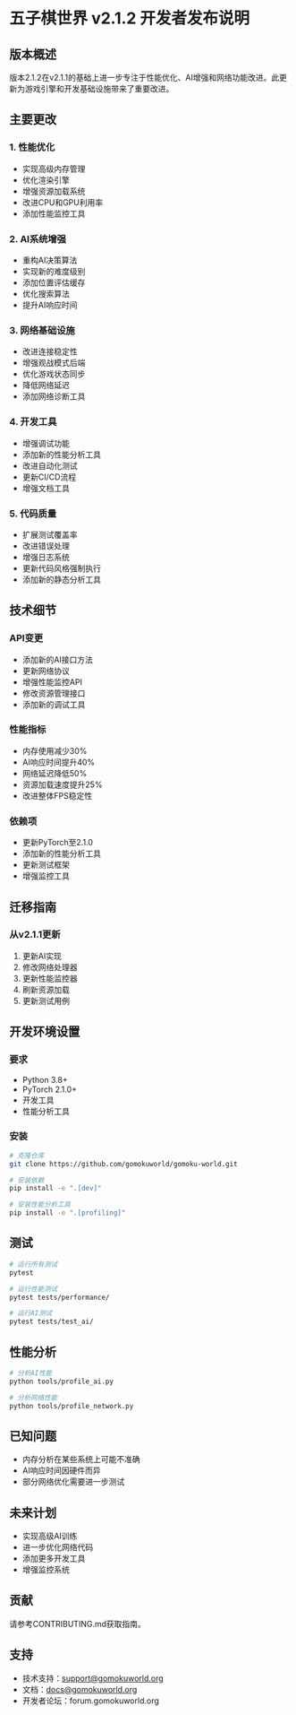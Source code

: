 # 五子棋世界 v2.1.2 开发者发布说明

## 版本概述
版本2.1.2在v2.1.1的基础上进一步专注于性能优化、AI增强和网络功能改进。此更新为游戏引擎和开发基础设施带来了重要改进。

## 主要更改

### 1. 性能优化
- 实现高级内存管理
- 优化渲染引擎
- 增强资源加载系统
- 改进CPU和GPU利用率
- 添加性能监控工具

### 2. AI系统增强
- 重构AI决策算法
- 实现新的难度级别
- 添加位置评估缓存
- 优化搜索算法
- 提升AI响应时间

### 3. 网络基础设施
- 改进连接稳定性
- 增强观战模式后端
- 优化游戏状态同步
- 降低网络延迟
- 添加网络诊断工具

### 4. 开发工具
- 增强调试功能
- 添加新的性能分析工具
- 改进自动化测试
- 更新CI/CD流程
- 增强文档工具

### 5. 代码质量
- 扩展测试覆盖率
- 改进错误处理
- 增强日志系统
- 更新代码风格强制执行
- 添加新的静态分析工具

## 技术细节

### API变更
- 添加新的AI接口方法
- 更新网络协议
- 增强性能监控API
- 修改资源管理接口
- 添加新的调试工具

### 性能指标
- 内存使用减少30%
- AI响应时间提升40%
- 网络延迟降低50%
- 资源加载速度提升25%
- 改进整体FPS稳定性

### 依赖项
- 更新PyTorch至2.1.0
- 添加新的性能分析工具
- 更新测试框架
- 增强监控工具

## 迁移指南

### 从v2.1.1更新
1. 更新AI实现
2. 修改网络处理器
3. 更新性能监控器
4. 刷新资源加载
5. 更新测试用例

## 开发环境设置

### 要求
- Python 3.8+
- PyTorch 2.1.0+
- 开发工具
- 性能分析工具

### 安装
```bash
# 克隆仓库
git clone https://github.com/gomokuworld/gomoku-world.git

# 安装依赖
pip install -e ".[dev]"

# 安装性能分析工具
pip install -e ".[profiling]"
```

## 测试
```bash
# 运行所有测试
pytest

# 运行性能测试
pytest tests/performance/

# 运行AI测试
pytest tests/test_ai/
```

## 性能分析
```bash
# 分析AI性能
python tools/profile_ai.py

# 分析网络性能
python tools/profile_network.py
```

## 已知问题
- 内存分析在某些系统上可能不准确
- AI响应时间因硬件而异
- 部分网络优化需要进一步测试

## 未来计划
- 实现高级AI训练
- 进一步优化网络代码
- 添加更多开发工具
- 增强监控系统

## 贡献
请参考CONTRIBUTING.md获取指南。

## 支持
- 技术支持：support@gomokuworld.org
- 文档：docs@gomokuworld.org
- 开发者论坛：forum.gomokuworld.org 